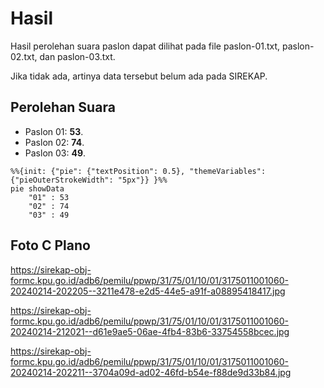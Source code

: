 # Hasil

Hasil perolehan suara paslon dapat dilihat pada file paslon-01.txt, paslon-02.txt, dan paslon-03.txt.

Jika tidak ada, artinya data tersebut belum ada pada SIREKAP.

## Perolehan Suara

 * Paslon 01: **53**.
 * Paslon 02: **74**.
 * Paslon 03: **49**.

```mermaid
%%{init: {"pie": {"textPosition": 0.5}, "themeVariables": {"pieOuterStrokeWidth": "5px"}} }%%
pie showData
    "01" : 53
    "02" : 74
    "03" : 49
```
## Foto C Plano

https://sirekap-obj-formc.kpu.go.id/adb6/pemilu/ppwp/31/75/01/10/01/3175011001060-20240214-202205--3211e478-e2d5-44e5-a91f-a08895418417.jpg

https://sirekap-obj-formc.kpu.go.id/adb6/pemilu/ppwp/31/75/01/10/01/3175011001060-20240214-212021--d61e9ae5-06ae-4fb4-83b6-33754558bcec.jpg

https://sirekap-obj-formc.kpu.go.id/adb6/pemilu/ppwp/31/75/01/10/01/3175011001060-20240214-202211--3704a09d-ad02-46fd-b54e-f88de9d33b84.jpg
